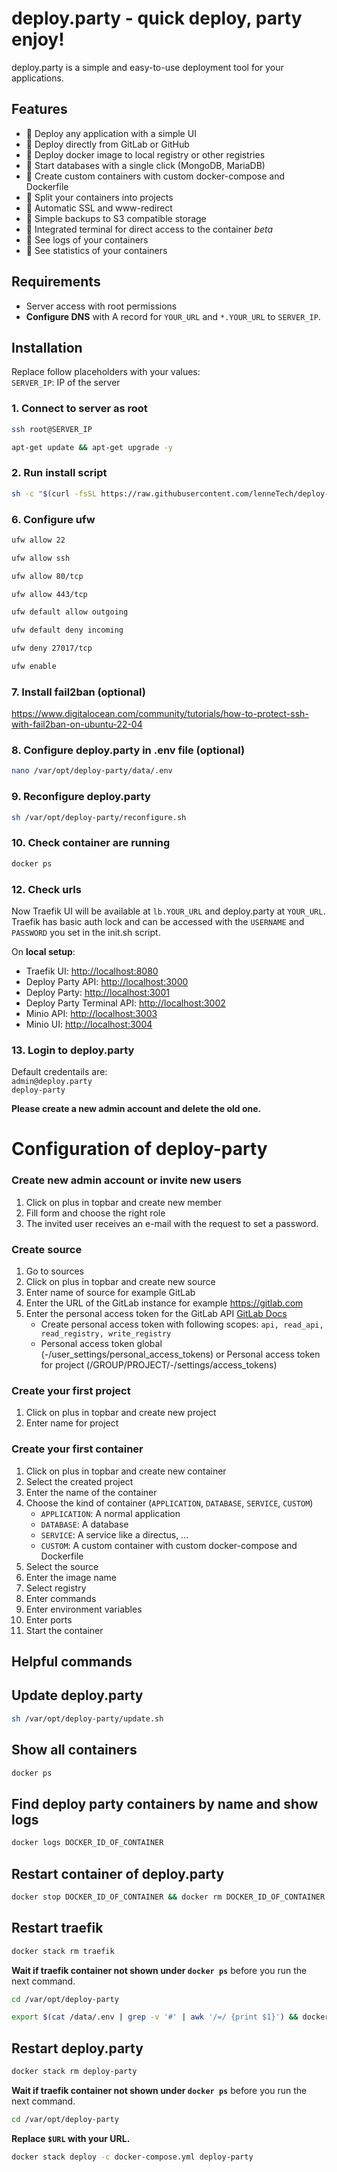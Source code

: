 # deploy.party - quick deploy, party enjoy!
deploy.party is a simple and easy-to-use deployment tool for your applications.

## Features
- 🎉 Deploy any application with a simple UI
- 🎉 Deploy directly from GitLab or GitHub
- 🎉 Deploy docker image to local registry or other registries
- 🎉 Start databases with a single click (MongoDB, MariaDB)
- 🎉 Create custom containers with custom docker-compose and Dockerfile
- 🎉 Split your containers into projects
- 🎉 Automatic SSL and www-redirect
- 🎉 Simple backups to S3 compatible storage
- 🎉 Integrated terminal for direct access to the container _beta_
- 🎉 See logs of your containers
- 🎉 See statistics of your containers

## Requirements
- Server access with root permissions
- **Configure DNS** with A record for `YOUR_URL` and `*.YOUR_URL` to `SERVER_IP`.

## Installation
Replace follow placeholders with your values:  
`SERVER_IP`: IP of the server  

### 1. Connect to server as root
```bash
ssh root@SERVER_IP
```
```bash
apt-get update && apt-get upgrade -y
```

### 2. Run install script
```bash
sh -c "$(curl -fsSL https://raw.githubusercontent.com/lenneTech/deploy-party/main/install.sh)"
```

### 6. Configure ufw
```bash
ufw allow 22
```  
```bash
ufw allow ssh
```  
```bash
ufw allow 80/tcp
```  
```bash
ufw allow 443/tcp
```  
```bash
ufw default allow outgoing
```  
```bash
ufw default deny incoming
```  
```bash
ufw deny 27017/tcp
```  
```bash
ufw enable
```

### 7. Install fail2ban (optional)
https://www.digitalocean.com/community/tutorials/how-to-protect-ssh-with-fail2ban-on-ubuntu-22-04

### 8. Configure deploy.party in .env file (optional)
```bash
nano /var/opt/deploy-party/data/.env
```

### 9. Reconfigure deploy.party
```bash
sh /var/opt/deploy-party/reconfigure.sh
```

### 10. Check container are running
```bash
docker ps
```

### 12. Check urls
Now Traefik UI will be available at `lb.YOUR_URL` and deploy.party at `YOUR_URL`.
Traefik has basic auth lock and can be accessed with the `USERNAME` and `PASSWORD` you set in the init.sh script.

On **local setup**:
- Traefik UI: [http://localhost:8080](http://localhost:8080)
- Deploy Party API: [http://localhost:3000](http://localhost:3000)
- Deploy Party: [http://localhost:3001](http://localhost:3001)
- Deploy Party Terminal API: [http://localhost:3002](http://localhost:3002)
- Minio API: [http://localhost:3003](http://localhost:3003)
- Minio UI: [http://localhost:3004](http://localhost:3004)

### 13. Login to deploy.party  
Default credentails are:  
`admin@deploy.party`  
`deploy-party`  

**Please create a new admin account and delete the old one.**

# Configuration of deploy-party

### Create new admin account or invite new users
1. Click on plus in topbar and create new member
2. Fill form and choose the right role
3. The invited user receives an e-mail with the request to set a password.

### Create source
1. Go to sources
2. Click on plus in topbar and create new source
3. Enter name of source for example GitLab
4. Enter the URL of the GitLab instance for example https://gitlab.com
5. Enter the personal access token for the GitLab API [GitLab Docs](https://docs.gitlab.com/ee/user/profile/personal_access_tokens.html)
    - Create personal access token with following scopes: `api, read_api, read_registry, write_registry`
    - Personal access token global (-/user_settings/personal_access_tokens) or Personal access token for project (/GROUP/PROJECT/-/settings/access_tokens)

### Create your first project
1. Click on plus in topbar and create new project
2. Enter name for project

### Create your first container
1. Click on plus in topbar and create new container
2. Select the created project
3. Enter the name of the container
4. Choose the kind of container (`APPLICATION`, `DATABASE`, `SERVICE`, `CUSTOM`)
    - `APPLICATION`: A normal application
    - `DATABASE`: A database
    - `SERVICE`: A service like a directus, ...
    - `CUSTOM`: A custom container with custom docker-compose and Dockerfile
5. Select the source
6. Enter the image name
7. Select registry
8. Enter commands
9. Enter environment variables
10. Enter ports
11. Start the container

## Helpful commands

## Update deploy.party
```bash
sh /var/opt/deploy-party/update.sh
```

## Show all containers
```bash
docker ps
```

## Find deploy party containers by name and show logs
```bash
docker logs DOCKER_ID_OF_CONTAINER
```

## Restart container of deploy.party
```bash
docker stop DOCKER_ID_OF_CONTAINER && docker rm DOCKER_ID_OF_CONTAINER
```

## Restart traefik
```bash
docker stack rm traefik
```

**Wait if traefik container not shown under `docker ps`** before you run the next command.

```bash
cd /var/opt/deploy-party
```
```bash
export $(cat /data/.env | grep -v '#' | awk '/=/ {print $1}') && docker stack deploy -c docker-compose.traefik.yml traefik
```

## Restart deploy.party
```bash
docker stack rm deploy-party
```

**Wait if traefik container not shown under `docker ps`** before you run the next command.

```bash
cd /var/opt/deploy-party
```
**Replace `$URL` with your URL.**

```bash
docker stack deploy -c docker-compose.yml deploy-party
```